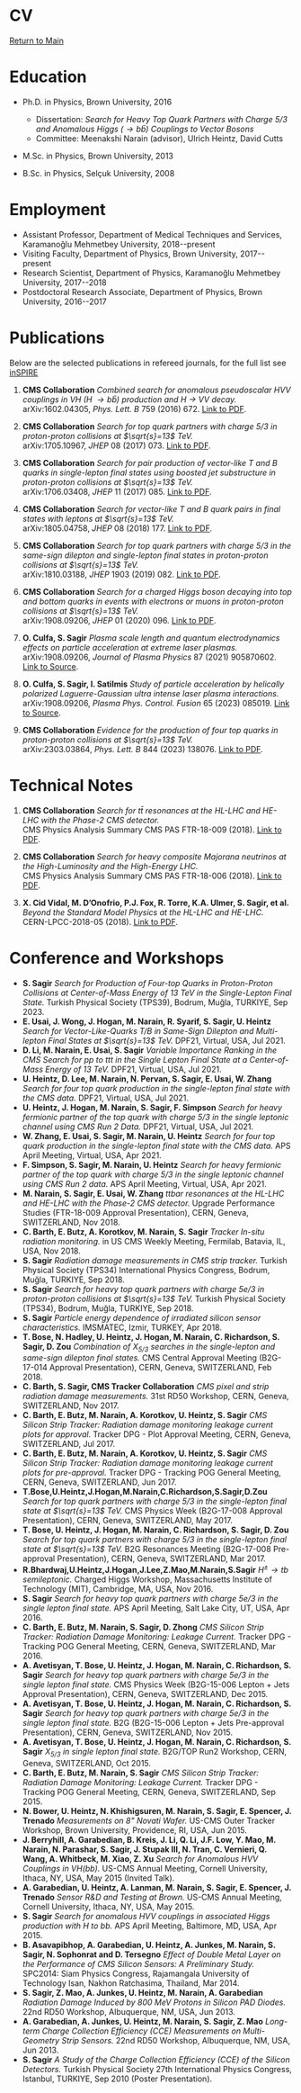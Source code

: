 # CV

[Return to Main](../README.md)

Education
=========

-   Ph.D. in Physics, Brown University, 2016
    -   Dissertation: *Search for Heavy Top Quark Partners with Charge 5/3 and Anomalous Higgs ($\to b\bar{b}$) Couplings to Vector Bosons*
    -   Committee: Meenakshi Narain (advisor), Ulrich Heintz, David Cutts

-   M.Sc. in Physics, Brown University, 2013
-   B.Sc. in Physics, Selçuk University, 2008
    
Employment
==========

-   Assistant Professor, Department of Medical Techniques and Services, Karamanoğlu Mehmetbey University, 2018--present
-   Visiting Faculty, Department of Physics, Brown University, 2017--present
-   Research Scientist, Department of Physics, Karamanoğlu Mehmetbey University, 2017--2018
-   Postdoctoral Research Associate, Department of Physics, Brown University, 2016--2017

Publications
==========

Below are the selected publications in refereed journals, for the full list see [inSPIRE](https://inspirehep.net/authors/1312895)

1. **CMS Collaboration** *Combined search for anomalous pseudoscalar HVV couplings in VH (H $\to b\bar{b}$) production and H $\to$ VV decay.*  
   arXiv:1602.04305, *Phys. Lett. B* 759 (2016) 672. [Link to PDF](https://inspirehep.net/files/163f830ef7a32c54f4ae6ea7c51d3816).

2. **CMS Collaboration** *Search for top quark partners with charge 5/3 in proton-proton collisions at $\sqrt{s}=13$ TeV.*  
   arXiv:1705.10967, *JHEP* 08 (2017) 073. [Link to PDF](https://inspirehep.net/files/633a63acb7f16899fdb2f9e17c182f80).

3. **CMS Collaboration** *Search for pair production of vector-like T and B quarks in single-lepton final states using boosted jet substructure in proton-proton collisions at $\sqrt{s}=13$ TeV.*  
   arXiv:1706.03408, *JHEP* 11 (2017) 085. [Link to PDF](https://inspirehep.net/files/bd014cefcefeada94e41e748c40d7f15).

4. **CMS Collaboration** *Search for vector-like T and B quark pairs in final states with leptons at $\sqrt{s}=13$ TeV.*  
   arXiv:1805.04758, *JHEP* 08 (2018) 177. [Link to PDF](https://inspirehep.net/files/e2eac891cc2b82a8b34a48c2f773ffed).

5. **CMS Collaboration** *Search for top quark partners with charge 5/3 in the same-sign dilepton and single-lepton final states in proton-proton collisions at $\sqrt{s}=13$ TeV.*  
   arXiv:1810.03188, *JHEP* 1903 (2019) 082. [Link to PDF](https://inspirehep.net/files/f3ac8b636656d9ee29ff71f219785aa1).

6. **CMS Collaboration** *Search for a charged Higgs boson decaying into top and bottom quarks in events with electrons or muons in proton-proton collisions at $\sqrt{s}=13$ TeV.*  
   arXiv:1908.09206, *JHEP* 01 (2020) 096. [Link to PDF](https://inspirehep.net/files/3fdb270e18e4414ec9c9cd400ddf84fd).

7. **O. Culfa, S. Sagir** *Plasma scale length and quantum electrodynamics effects on particle acceleration at extreme laser plasmas.*  
   arXiv:1908.09206, *Journal of Plasma Physics* 87 (2021) 905870602. [Link to Source](https://inspirehep.net/literature/1975964).

8. **O. Culfa, S. Sagir, I. Satilmis** *Study of particle acceleration by helically polarized Laguerre-Gaussian ultra intense laser plasma interactions.*  
   arXiv:1908.09206, *Plasma Phys. Control. Fusion* 65 (2023) 085019. [Link to Source](https://iopscience.iop.org/article/10.1088/1361-6587/acdaf4).

9. **CMS Collaboration** *Evidence for the production of four top quarks in proton-proton collisions at $\sqrt{s}=13$ TeV.*  
   arXiv:2303.03864, *Phys. Lett. B* 844 (2023) 138076. [Link to PDF](https://inspirehep.net/files/d1b5f630b033c2b26f61b998f0e6512b).

Technical Notes
==========

1. **CMS Collaboration** *Search for $t\bar{t}$ resonances at the HL-LHC and HE-LHC with the Phase-2 CMS detector.*  
   CMS Physics Analysis Summary CMS PAS FTR-18-009 (2018). [Link to PDF](https://cds.cern.ch/record/2649032?ln=en).

2. **CMS Collaboration** *Search for heavy composite Majorana neutrinos at the High-Luminosity and the High-Energy LHC.*  
   CMS Physics Analysis Summary CMS PAS FTR-18-006 (2018). [Link to PDF](http://cds.cern.ch/record/2650355?ln=en).

3. **X. Cid Vidal, M. D’Onofrio, P.J. Fox, R. Torre, K.A. Ulmer, S. Sagir, et al.** *Beyond the Standard Model Physics at the HL-LHC and HE-LHC.*  
   CERN-LPCC-2018-05 (2018). [Link to PDF](http://cds.cern.ch/record/2650173).

Conference and Workshops
==========

-   **S. Sagir** *Search for Production of Four-top Quarks in Proton-Proton Collisions at Center-of-Mass Energy of 13 TeV in the Single-Lepton Final State.* Turkish Physical Society (TPS39), Bodrum, Muğla, TURKIYE, Sep 2023.
-   **E. Usai, J. Wong, J. Hogan, M. Narain, R. Syarif, S. Sagir, U. Heintz** *Search for Vector-Like-Quarks T/B in Same-Sign Dilepton and Multi-lepton Final States at $\sqrt{s}=13$ TeV.* DPF21, Virtual, USA, Jul 2021.
-   **D. Li, M. Narain, E. Usai, S. Sagir** *Variable Importance Ranking in the CMS Search for pp to ttt in the Single Lepton Final State at a Center-of-Mass Energy of 13 TeV.* DPF21, Virtual, USA, Jul 2021.
-   **U. Heintz, D. Lee, M. Narain, N. Pervan, S. Sagir, E. Usai, W. Zhang** *Search for four top quark production in the single-lepton final state with the CMS data.* DPF21, Virtual, USA, Jul 2021.
-   **U. Heintz, J. Hogan, M. Narain, S. Sagir, F. Simpson** *Search for heavy fermionic partner of the top quark with charge 5/3 in the single leptonic channel using CMS Run 2 Data.* DPF21, Virtual, USA, Jul 2021.
-   **W. Zhang, E. Usai, S. Sagir, M. Narain, U. Heintz** *Search for four top quark production in the single-lepton final state with the CMS data.* APS April Meeting, Virtual, USA, Apr 2021.
-   **F. Simpson, S. Sagir, M. Narain, U. Heintz** *Search for heavy fermionic partner of the top quark with charge 5/3 in the single leptonic channel using CMS Run 2 data.* APS April Meeting, Virtual, USA, Apr 2021.
-   **M. Narain, S. Sagir, E. Usai, W. Zhang** *ttbar resonances at the HL-LHC and HE-LHC with the Phase-2 CMS detector.* Upgrade Performance Studies (FTR-18-009 Approval Presentation), CERN, Geneva, SWITZERLAND, Nov 2018.
-   **C. Barth, E. Butz, A. Korotkov, M. Narain, S. Sagir** *Tracker In-situ radiation monitoring.* in US CMS Weekly Meeting, Fermilab, Batavia, IL, USA, Nov 2018.
-   **S. Sagir** *Radiation damage measurements in CMS strip tracker.* Turkish Physical Society (TPS34) International Physics Congress, Bodrum, Muğla, TURKIYE, Sep 2018.
-   **S. Sagir** *Search for heavy top quark partners with charge 5e/3 in proton-proton collisions at $\sqrt{s}=13$ TeV.* Turkish Physical Society (TPS34), Bodrum, Muğla, TURKIYE, Sep 2018.
-   **S. Sagir** *Particle energy dependence of irradiated silicon sensor characteristics.* IMSMATEC, Izmir, TURKEY, Apr 2018.
-   **T. Bose, N. Hadley, U. Heintz, J. Hogan, M. Narain, C. Richardson, S. Sagir, D. Zou** *Combination of $X_{5/3}$ searches in the single-lepton and same-sign dilepton final states.* CMS Central Approval Meeting (B2G-17-014 Approval Presentation), CERN, Geneva, SWITZERLAND, Feb 2018.
-   **C. Barth, S. Sagir, CMS Tracker Collaboration** *CMS pixel and strip radiation damage measurements.* 31st RD50 Workshop, CERN, Geneva, SWITZERLAND, Nov 2017.
-   **C. Barth, E. Butz, M. Narain, A. Korotkov, U. Heintz, S. Sagir** *CMS Silicon Strip Tracker: Radiation damage monitoring leakage current plots for approval.* Tracker DPG - Plot Approval Meeting, CERN, Geneva, SWITZERLAND, Jul 2017.
-   **C. Barth, E. Butz, M. Narain, A. Korotkov, U. Heintz, S. Sagir** *CMS Silicon Strip Tracker: Radiation damage monitoring leakage current plots for pre-approval.* Tracker DPG - Tracking POG General Meeting, CERN, Geneva, SWITZERLAND, Jun 2017.
-   **T.Bose,U.Heintz,J.Hogan,M.Narain,C.Richardson,S.Sagir,D.Zou** *Search for top quark partners with charge 5/3 in the single-lepton final state at $\sqrt{s}=13$ TeV.* CMS Physics Week (B2G-17-008 Approval Presentation), CERN, Geneva, SWITZERLAND, May 2017.
-   **T. Bose, U. Heintz, J. Hogan, M. Narain, C. Richardson, S. Sagir, D. Zou** *Search for top quark partners with charge 5/3 in the single-lepton final state at $\sqrt{s}=13$ TeV.* B2G Resonances Meeting (B2G-17-008 Pre-approval Presentation), CERN, Geneva, SWITZERLAND, Mar 2017.
-   **R.Bhardwaj,U.Heintz,J.Hogan,J.Lee,Z.Mao,M.Narain,S.Sagir** *$H^{\pm} \to tb$ semileptonic.* Charged Higgs Workshop, Massachusetts Institute of Technology (MIT), Cambridge, MA, USA, Nov 2016.
-   **S. Sagir** *Search for heavy top quark partners with charge 5e/3 in the single lepton final state.* APS April Meeting, Salt Lake City, UT, USA, Apr 2016.
-   **C. Barth, E. Butz, M. Narain, S. Sagir, D. Zhong** *CMS Silicon Strip Tracker: Radiation Damage Monitoring: Leakage Current.* Tracker DPG - Tracking POG General Meeting, CERN, Geneva, SWITZERLAND, Mar 2016.
-   **A. Avetisyan, T. Bose, U. Heintz, J. Hogan, M. Narain, C. Richardson, S. Sagir** *Search for heavy top quark partners with charge 5e/3 in the single lepton final state.* CMS Physics Week (B2G-15-006 Lepton + Jets Approval Presentation), CERN, Geneva, SWITZERLAND, Dec 2015.
-   **A. Avetisyan, T. Bose, U. Heintz, J. Hogan, M. Narain, C. Richardson, S. Sagir** *Search for heavy top quark partners with charge 5e/3 in the single lepton final state.* B2G (B2G-15-006 Lepton + Jets Pre-approval Presentation), CERN, Geneva, SWITZERLAND, Nov 2015.
-   **A. Avetisyan, T. Bose, U. Heintz, J. Hogan, M. Narain, C. Richardson, S. Sagir** *$X_{5/3}$ in single lepton final state.* B2G/TOP Run2 Workshop, CERN, Geneva, SWITZERLAND, Oct 2015.
-   **C. Barth, E. Butz, M. Narain, S. Sagir** *CMS Silicon Strip Tracker: Radiation Damage Monitoring: Leakage Current.* Tracker DPG - Tracking POG General Meeting, CERN, Geneva, SWITZERLAND, Sep 2015.
-   **N. Bower, U. Heintz, N. Khishigsuren, M. Narain, S. Sagir, E. Spencer, J. Trenado** *Measurements on 8" Novati Wafer.* US-CMS Outer Tracker Workshop, Brown University, Providence, RI, USA, Jun 2015.
-   **J. Berryhill, A. Garabedian, B. Kreis, J. Li, Q. Li, J.F. Low, Y. Mao, M. Narain, N. Parashar, S. Sagir, J. Stupak III, N. Tran, C. Vernieri, Q. Wang, A. Whitbeck, M. Xiao, Z. Xu** *Search for Anomalous HVV Couplings in VH(bb).* US-CMS Annual Meeting, Cornell University, Ithaca, NY, USA, May 2015 (Invited Talk).
-   **A. Garabedian, U. Heintz, A. Lanman, M. Narain, S. Sagir, E. Spencer, J. Trenado** *Sensor R&D and Testing at Brown.* US-CMS Annual Meeting, Cornell University, Ithaca, NY, USA, May 2015.
-   **S. Sagir** *Search for anomalous HVV couplings in associated Higgs production with H to bb.* APS April Meeting, Baltimore, MD, USA, Apr 2015.
-   **B. Asavapibhop, A. Garabedian, U. Heintz, A. Junkes, M. Narain, S. Sagir, N. Sophonrat and D. Tersegno** *Effect of Double Metal Layer on the Performance of CMS Silicon Sensors: A Preliminary Study.* SPC2014: Siam Physics Congress, Rajamangala University of Technology Isan, Nakhon Ratchasima, Thailand, Mar 2014.
-   **S. Sagir, Z. Mao, A. Junkes, U. Heintz, M. Narain, A. Garabedian** *Radiation Damage Induced by 800 MeV Protons in Silicon PAD Diodes.* 22nd RD50 Workshop, Albuquerque, NM, USA, Jun 2013.
-   **A. Garabedian, A. Junkes, U. Heintz, M. Narain, S. Sagir, Z. Mao** *Long-term Charge Collection Efficiency (CCE) Measurements on Multi-Geometry Strip Sensors.* 22nd RD50 Workshop, Albuquerque, NM, USA, Jun 2013.
-   **S. Sagir** *A Study of the Charge Collection Efficiency (CCE) of the Silicon Detectors.* Turkish Physical Society 27th International Physics Congress, Istanbul, TURKIYE, Sep 2010 (Poster Presentation).

